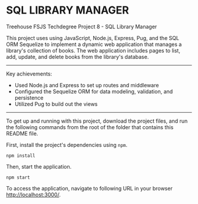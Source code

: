 # SQL LIBRARY MANAGER
 Treehouse FSJS Techdegree Project 8 - SQL Library Manager

This project uses using JavaScript, Node.js, Express, Pug, and the SQL ORM Sequelize to implement a dynamic web application that manages a library's collection of books. The web application includes pages to list, add, update, and delete books from the library's database.

---

Key achievements:
- Used Node.js and Express to set up routes and middleware
- Configured the Sequelize ORM for data modeling, validation, and persistence
- Utilized Pug to build out the views

---

To get up and running with this project, download the project files, and run the following commands from the root of the folder that contains this README file.

First, install the project's dependencies using `npm`.

```
npm install
```

Then, start the application.

```
npm start
```

To access the application, navigate to following URL in your browser [http://localhost:3000/](http://localhost:3000/).